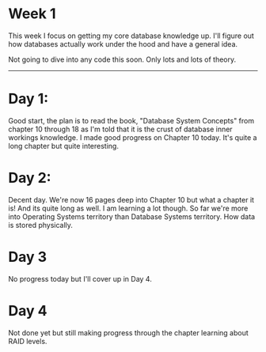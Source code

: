 # Week 1

This week I focus on getting my core database knowledge up. I'll figure out how databases actually work under the hood and have a general idea.

Not going to dive into any code this soon. Only lots and lots of theory.

---
# Day 1:
Good start, the plan is to read the book, "Database System Concepts" from chapter 10 through 18 as I'm told that it is the crust of database inner workings knowledge. I made good progress on Chapter 10 today. It's quite a long chapter but quite interesting.
# Day 2:
Decent day. We're now 16 pages deep into Chapter 10 but what a chapter it is! And its quite long as well. I am learning a lot though. So far we're more into Operating Systems territory than Database Systems territory. How data is stored physically.
# Day 3
No progress today but I'll cover up in Day 4.
# Day 4
Not done yet but still making progress through the chapter learning about RAID levels.